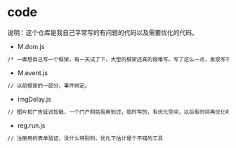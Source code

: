 code
====

说明：这个仓库是我自己平常写的有问题的代码以及需要优化的代码。

- M.dom.js
```html
/* 一直想自己写一个框架，有一天试了下，大型的框架还真的很难写。写了这么一点，发现写不下去了，沉淀不够啊。*/
```
- M.event.js
```html
// 以前框架的一部分，事件绑定。
```
- imgDelay.js
```html
// 图片和广告延迟加载，一个门户网站有用到过，临时写的，有优化空间，以后有时间再优化吧。
```
- reg.run.js
```html
// 注册用的表单验证，没什么特别的，优化下估计是个不错的工具
```